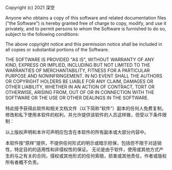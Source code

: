 Copyright (c) 2021 深空

Anyone who obtains a copy of this software and related documentation files ("the Software") is hereby granted free of charge to copy, modify, and use it privately, and to permit persons to whom the Software is furnished to do so, subject to the following conditions:

The above copyright notice and this permission notice shall be included in all copies or substantial portions of the Software.

THE SOFTWARE IS PROVIDED "AS IS", WITHOUT WARRANTY OF ANY KIND, EXPRESS OR IMPLIED, INCLUDING BUT NOT LIMITED TO THE WARRANTIES OF MERCHANTABILITY, FITNESS FOR A PARTICULAR PURPOSE AND NONINFRINGEMENT. IN NO EVENT SHALL THE AUTHORS OR COPYRIGHT HOLDERS BE LIABLE FOR ANY CLAIM, DAMAGES OR OTHER LIABILITY, WHETHER IN AN ACTION OF CONTRACT, TORT OR OTHERWISE, ARISING FROM, OUT OF OR IN CONNECTION WITH THE SOFTWARE OR THE USE OR OTHER DEALINGS IN THE SOFTWARE.

特此授予获得此软件和相关文档文件（以下简称“软件”）副本的任何人免费复制，修改和私下使用本软件的权利，并允许提供该软件的人员这样做，但受以下条件限制：

以上版权声明和本许可声明应包含在本软件的所有副本或大部分内容中。

本软件按“原样”提供，不提供任何形式的明示或暗示担保，包括但不限于对适销性，特定目的的适用性和非侵权性的保证。 无论是由于软件，使用或其他方式产生的与之有关的合同，侵权或其他形式的任何索赔，损害或其他责任，作者或版权所有者概不负责。
